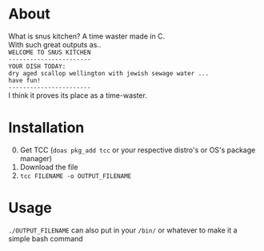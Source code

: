 # About 
What is snus kitchen? A time waster made in C.<br>
With such great outputs as.. <br>
`WELCOME TO SNUS KITCHEN `<br>
`----------------------- `<br>
`YOUR DISH TODAY: `<br>
`dry aged scallop wellington with jewish sewage water ... `<br>
`have fun! `<br>
`----------------------- `<br>
I think it proves its place as a time-waster.
# Installation
0. Get TCC (`doas pkg_add tcc` or your respective distro's or OS's package manager)
1. Download the file
2. `tcc FILENAME -o OUTPUT_FILENAME`
# Usage
`./OUTPUT_FILENAME`
can also put in your `/bin/` or whatever to make it a simple bash command
